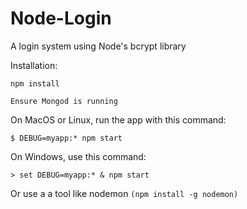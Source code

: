 # Node-Login
A login system using Node's bcrypt library

Installation:

```npm install```

```Ensure Mongod is running```

On MacOS or Linux, run the app with this command:

```$ DEBUG=myapp:* npm start```

On Windows, use this command:

```> set DEBUG=myapp:* & npm start```

Or use a a tool like nodemon ```(npm install -g nodemon)```
